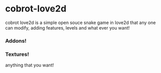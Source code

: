 # cobrot-love2d
cobrot love2d is a simple open souce snake game in love2d that any one can modify, adding features, levels and what ever you want!

### Addons!
### Textures!
anything that you want!
